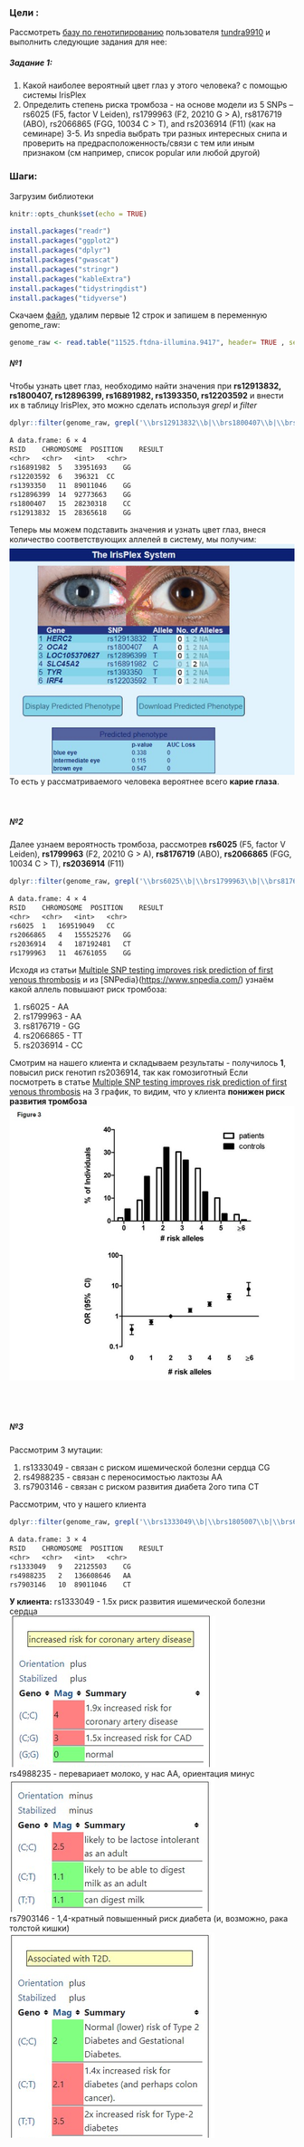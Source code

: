 ### Цели : 

Рассмотреть [базу по генотипированию](https://opensnp.org/data/11525.ftdna-illumina.9417?1669720006) пользователя [tundra9910](https://opensnp.org/users/11525) и выполнить следующие задания для нее:

##### Задание 1:
  1. Какой наиболее вероятный цвет глаз у этого человека?
с помощью системы IrisPlex 
  2. Определить степень риска тромбоза - на основе модели из 5 SNPs – rs6025 (F5, factor V Leiden), rs1799963 (F2, 20210 G > A), rs8176719 (ABO), rs2066865 (FGG, 10034 C > T), and rs2036914 (F11) (как на семинаре)
  3-5. Из snpedia выбрать три разных интересных снипа и проверить на предрасположенность/связи с тем или иным признаком (см например, список popular или любой другой) 
  
### Шаги:

Загрузим библиотеки

```r
knitr::opts_chunk$set(echo = TRUE)
```

```r
install.packages("readr")
install.packages("ggplot2")
install.packages("dplyr")
install.packages("gwascat")
install.packages("stringr")
install.packages("kableExtra")
install.packages("tidystringdist")
install.packages("tidyverse")
```

Скачаем [файл](https://opensnp.org/users/11525), удалим первые 12 строк и запишем в переменную genome_raw:


```r
genome_raw <- read.table("11525.ftdna-illumina.9417", header= TRUE , sep=',')
```


##### №1
Чтобы узнать цвет глаз, необходимо найти значения при **rs12913832, rs1800407, rs12896399, rs16891982, rs1393350, rs12203592** и внести их в таблицу IrisPlex, это можно сделать используя *grepl* и *filter*

```r
dplyr::filter(genome_raw, grepl('\\brs12913832\\b|\\brs1800407\\b|\\brs12896399\\b|\\brs16891982\\b|\\brs1393350\\b|\\brs12203592\\b', RSID))
```

```
A data.frame: 6 × 4
RSID	CHROMOSOME	POSITION	RESULT
<chr>	<chr>	<int>	<chr>
rs16891982	5	33951693	GG
rs12203592	6	396321	CC
rs1393350	11	89011046	GG
rs12896399	14	92773663	GG
rs1800407	15	28230318	CC
rs12913832	15	28365618	GG

```

Теперь мы можем подставить значения и узнать цвет глаз, внеся количество соответствующих аллелей в систему, мы получим:
<br/>
![](Pic1.png)
<br/>
То есть у рассматриваемого человека вероятнее всего **карие глаза**.
<br/><br/><br/>

##### №2
Далее узнаем вероятность тромбоза, рассмотрев **rs6025** (F5, factor V Leiden), **rs1799963** (F2, 20210 G > A), **rs8176719** (ABO), **rs2066865** (FGG, 10034 C > T), **rs2036914** (F11) 

```r
dplyr::filter(genome_raw, grepl('\\brs6025\\b|\\brs1799963\\b|\\brs8176719\\b|\\brs2066865\\b|\\brs2036914\\b', RSID))
```

```
A data.frame: 4 × 4
RSID	CHROMOSOME	POSITION	RESULT
<chr>	<chr>	<int>	<chr>
rs6025	1	169519049	CC
rs2066865	4	155525276	GG
rs2036914	4	187192481	CT
rs1799963	11	46761055	GG
```
Исходя из статьи [Multiple SNP testing improves risk prediction of first venous thrombosis](https://ashpublications.org/blood/article/120/3/656/30474/Multiple-SNP-testing-improves-risk-prediction-of) и из [SNPedia}(https://www.snpedia.com/) узнаём какой аллель повышают риск тромбоза:
1) rs6025 - AA
2) rs1799963 - AA
3) rs8176719 - GG
4) rs2066865 - TT
5) rs2036914 - СC

Смотрим на нашего клиента и складываем результаты - получилось **1**, повысил риск генотип rs2036914, так как гомозиготный
Если посмотреть в статье [Multiple SNP testing improves risk prediction of first venous thrombosis](https://ashpublications.org/blood/article/120/3/656/30474/Multiple-SNP-testing-improves-risk-prediction-of) на 3 график,
 то видим, что у клиента **понижен риск развития тромбоза**
<br/>
![](pic2.png)
<br/>
<br/><br/><br/> 


##### №3
Рассмотрим 3 мутации:
1) rs1333049 - связан с риском ишемической болезни сердца CG
2) rs4988235 - связан с переносимостью лактозы AA
3) rs7903146 - связан с риском развития диабета 2ого типа СT


Рассмотрим, что у нашего клиента
```r
dplyr::filter(genome_raw, grepl('\\brs1333049\\b|\\brs1805007\\b|\\brs6152\\b', RSID))
```
```
A data.frame: 3 × 4
RSID	CHROMOSOME	POSITION	RESULT
<chr>	<chr>	<int>	<chr>
rs1333049	9	22125503	CG
rs4988235	2	136608646	AA
rs7903146	10	89011046	CT

```
**У клиента:**
rs1333049 - 1.5x риск развития ишемической болезни сердца 
<br/>
![](pic3.png)
<br/>
rs4988235 - перевариает молоко, у нас AA, ориентация минус 
<br/>
![](pic4.png)
<br/>
rs7903146 - 1,4-кратный повышенный риск диабета (и, возможно, рака толстой кишки) 
<br/>
![](pic5.png)
<br/>

  
  
  
  
  
  
  
